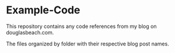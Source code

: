 # Example-Code

This repository contains any code references from my blog on douglasbeach.com. 

The files organized by folder with their respective blog post names.
